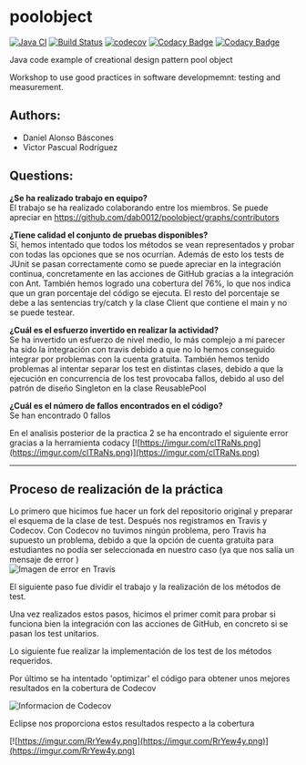 # poolobject
 
[![Java CI](https://github.com/dab0012/poolobject/actions/workflows/ci.yml/badge.svg)](https://github.com/dab0012/poolobject/actions/workflows/ci.yml) [![Build Status](https://app.travis-ci.com/vpr1004/poolobject.svg?branch=master)](https://app.travis-ci.com/vpr1004/poolobject) [![codecov](https://codecov.io/gh/dab0012/poolobject/branch/master/graph/badge.svg)](https://codecov.io/gh/dab0012/poolobject)
[![Codacy Badge](https://app.codacy.com/project/badge/Grade/0d0e504956d546738c2a4f38cf336084)](https://www.codacy.com/gh/dab0012/poolobject/dashboard?utm_source=github.com&amp;utm_medium=referral&amp;utm_content=dab0012/poolobject&amp;utm_campaign=Badge_Grade)
[![Codacy Badge](https://app.codacy.com/project/badge/Coverage/0d0e504956d546738c2a4f38cf336084)](https://www.codacy.com/gh/dab0012/poolobject/dashboard?utm_source=github.com&utm_medium=referral&utm_content=dab0012/poolobject&utm_campaign=Badge_Coverage)
 
Java code example of creational design pattern pool object
 
Workshop to use good practices in software developmemnt: testing and measurement.
 
 
## Authors:
 
- Daniel Alonso Báscones
- Victor Pascual Rodríguez
 
## Questions:
 
**¿Se ha realizado trabajo en equipo?**   
El trabajo se ha realizado colaborando entre los miembros. 
Se puede apreciar en https://github.com/dab0012/poolobject/graphs/contributors
 
 
**¿Tiene calidad el conjunto de pruebas disponibles?**   
Sí, hemos intentado que todos los métodos se vean representados y probar con todas las opciones que se nos ocurrían. 
Además de esto los tests de JUnit se pasan correctamente como se puede apreciar en la integración continua, concretamente en las acciones de GitHub gracias a la integración con Ant. 
También hemos logrado una cobertura del 76%, lo que nos indica que un gran porcentaje del código se ejecuta. El resto del porcentaje se debe a las sentencias try/catch y la clase Client que contiene el main y no se puede testear.
 
**¿Cuál es el esfuerzo invertido en realizar la actividad?**   
Se ha invertido un esfuerzo de nivel medio, lo más complejo a mi parecer ha sido la integración con travis debido a que no lo hemos conseguido integrar por problemas con la cuenta gratuita. 
También hemos tenido problemas al intentar separar los test en distintas clases, debido a que la ejecución en concurrencia de los test provocaba fallos, debido al uso del patrón de diseño Singleton en la clase ReusablePool
 
 
**¿Cuál es el número de fallos encontrados en el código?**   
Se han encontrado 0 fallos 

En el analisis posterior de la practica 2 se ha encontrado el siguiente error gracias a la herramienta codacy
[![https://imgur.com/clTRaNs.png](https://imgur.com/clTRaNs.png)](https://imgur.com/clTRaNs.png)
 
----
 
## Proceso de realización de la práctica 
 
Lo primero que hicimos fue hacer un fork del repositorio original y preparar el esquema de la clase de test.
Después nos registramos en Travis y Codecov. Con Codecov no tuvimos ningún problema, pero Travis ha supuesto un problema, debido a que la opción de cuenta gratuita para estudiantes no podía ser seleccionada en nuestro caso (ya que nos salía un mensaje de error )   
![Imagen de error en Travis ](https://imgur.com/ZMf01wa.png)  
 
El siguiente paso fue dividir el trabajo y la realización de los métodos de test.
 
Una vez realizados estos pasos, hicimos el primer comit para probar si funciona bien la integración con las acciones de GitHub, en concreto si se pasan los test unitarios.
 
Lo siguiente fue realizar la implementación de los test de los métodos requeridos.
 
Por último se ha intentado 'optimizar' el código para obtener unos mejores resultados en la cobertura de Codecov
 
![Informacion de Codecov ](https://imgur.com/lcDJbjd.png)  
 
Eclipse nos proporciona estos resultados respecto a la cobertura  
 
[![https://imgur.com/RrYew4y.png](https://imgur.com/RrYew4y.png)](https://imgur.com/RrYew4y.png)
 
 
 
 
 
 


